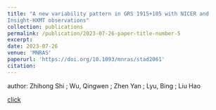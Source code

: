 ```yaml
---
title: "A new variability pattern in GRS 1915+105 with NICER and
Insight-HXMT observations"
collection: publications
permalink: /publication/2023-07-26-paper-title-number-5
excerpt:
date: 2023-07-26
venue: 'MNRAS'
paperurl: 'https://doi.org/10.1093/mnras/stad2061'
citation:
---
```

author: Zhihong Shi  ; Wu, Qingwen  ; Zhen Yan  ; Lyu, Bing  ; Liu Hao

[click](https://ui.adsabs.harvard.edu/abs/2023MNRAS.tmp.2320S/abstract)
